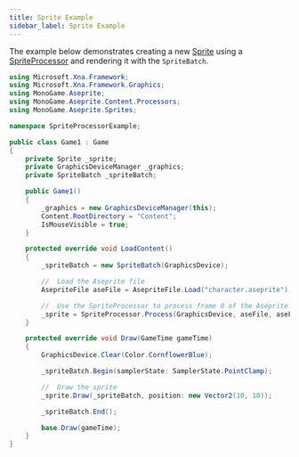 ```yaml
---
title: Sprite Example
sidebar_label: Sprite Example
---
```


The example below demonstrates creating a new [Sprite](../api/MonoGame.Aseprite/Sprites/Sprite/Sprite.md) using a [SpriteProcessor](../api/MonoGame.Aseprite/Content/Processors/SpriteProcessor/SpriteProcessor.md) and rendering it with the `SpriteBatch`.

```cs {3-5,11,27,30,40} title="Sprite Example" showLineNumbers
using Microsoft.Xna.Framework;
using Microsoft.Xna.Framework.Graphics;
using MonoGame.Aseprite;
using MonoGame.Aseprite.Content.Processors;
using MonoGame.Aseprite.Sprites;

namespace SpriteProcessorExample;

public class Game1 : Game
{
    private Sprite _sprite;
    private GraphicsDeviceManager _graphics;
    private SpriteBatch _spriteBatch;

    public Game1()
    {
        _graphics = new GraphicsDeviceManager(this);
        Content.RootDirectory = "Content";
        IsMouseVisible = true;
    }

    protected override void LoadContent()
    {
        _spriteBatch = new SpriteBatch(GraphicsDevice);

        //  Load the Aseprite file
        AsepriteFile aseFile = AsepriteFile.Load("character.aseprite");

        //  Use the SpriteProcessor to process frame 0 of the Aseprite file as a Sprite
        _sprite = SpriteProcessor.Process(GraphicsDevice, aseFile, aseFrameIndex: 0);
    }

    protected override void Draw(GameTime gameTime)
    {
        GraphicsDevice.Clear(Color.CornflowerBlue);

        _spriteBatch.Begin(samplerState: SamplerState.PointClamp);

        //  Draw the sprite
        _sprite.Draw(_spriteBatch, position: new Vector2(10, 10));

        _spriteBatch.End();

        base.Draw(gameTime);
    }
}
```